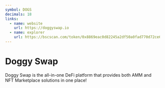 ```yaml
---
symbol: DOGS
decimals: 18
links:
  - name: website
    url: https://doggyswap.io
  - name: explorer
    url: https://bscscan.com/token/0x8869eac0d82245a2df50a0fad770d72ce63649d1
---
```


# Doggy Swap

Doggy Swap is the all-in-one DeFi platform that provides both AMM and NFT Marketplace solutions in one place!
